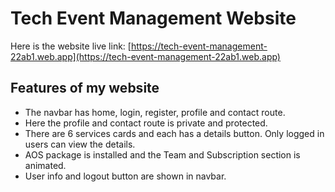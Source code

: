 # Tech Event Management Website

Here is the website live link: [https://tech-event-management-22ab1.web.app](https://tech-event-management-22ab1.web.app)


## Features of my website
 
 - The navbar has home, login, register, profile and contact route.
 - Here the profile and contact route is private and protected.
 - There are 6 services cards and each has a details button. Only logged in users can view the details.
 - AOS package is installed and the Team and Subscription section is animated.
 - User info and logout button are shown in navbar. 